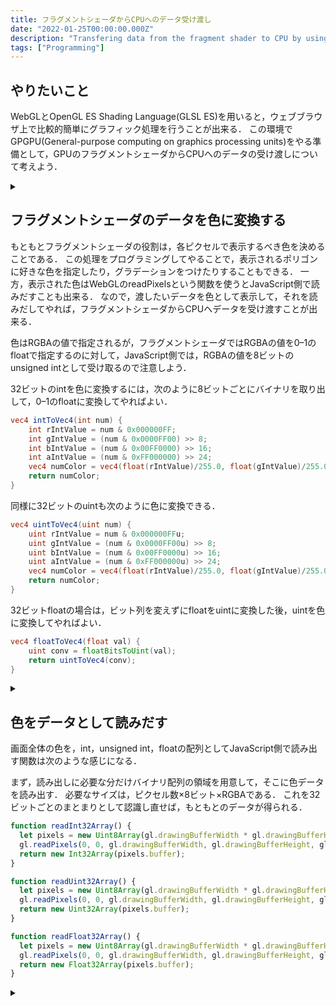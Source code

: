 ```yaml
---
title: フラグメントシェーダからCPUへのデータ受け渡し
date: "2022-01-25T00:00:00.000Z"
description: "Transfering data from the fragment shader to CPU by using WebGL readPixels"
tags: ["Programming"]
---
```


## やりたいこと

WebGLとOpenGL ES Shading Language(GLSL ES)を用いると，ウェブブラウザ上で比較的簡単にグラフィック処理を行うことが出来る．
この環境でGPGPU(General-purpose computing on graphics processing units)をやる準備として，GPUのフラグメントシェーダからCPUへのデータの受け渡しについて考えよう．

<details>
<summary></summary>
Mithilfe von WebGL und OpenGL ES Shading Language (GLSL ES) kann man die Grafikverarbeitung relativ einfach in einem Webbrowser durchführen.
Um GPGPU (General-purpose computing on graphics processing units) in dieser Umgebung durchzuführen, versuchen wir, Daten vom GPU Fragment Shader auf die CPU zu übertragen.
</details>

## フラグメントシェーダのデータを色に変換する

もともとフラグメントシェーダの役割は，各ピクセルで表示するべき色を決めることである．
この処理をプログラミングしてやることで，表示されるポリゴンに好きな色を指定したり，グラデーションをつけたりすることもできる．
一方，表示された色はWebGLのreadPixelsという関数を使うとJavaScript側で読みだすことも出来る．
なので，渡したいデータを色として表示して，それを読みだしてやれば，フラグメントシェーダからCPUへデータを受け渡すことが出来る．

色はRGBAの値で指定されるが，フラグメントシェーダではRGBAの値を0&ndash;1のfloatで指定するのに対して，JavaScript側では，RGBAの値を8ビットのunsigned intとして受け取るので注意しよう．

32ビットのintを色に変換するには，次のように8ビットごとにバイナリを取り出して，0&ndash;1のfloatに変換してやればよい．

```glsl
vec4 intToVec4(int num) {
    int rIntValue = num & 0x000000FF;
    int gIntValue = (num & 0x0000FF00) >> 8;
    int bIntValue = (num & 0x00FF0000) >> 16;
    int aIntValue = (num & 0xFF000000) >> 24;
    vec4 numColor = vec4(float(rIntValue)/255.0, float(gIntValue)/255.0, float(bIntValue)/255.0, float(aIntValue)/255.0); 
    return numColor; 
} 
```

同様に32ビットのuintも次のように色に変換できる．

```glsl
vec4 uintToVec4(uint num) {
    uint rIntValue = num & 0x000000FFu;
    uint gIntValue = (num & 0x0000FF00u) >> 8;
    uint bIntValue = (num & 0x00FF0000u) >> 16;
    uint aIntValue = (num & 0xFF000000u) >> 24;
    vec4 numColor = vec4(float(rIntValue)/255.0, float(gIntValue)/255.0, float(bIntValue)/255.0, float(aIntValue)/255.0); 
    return numColor;
}
```

32ビットfloatの場合は，ビット列を変えずにfloatをuintに変換した後，uintを色に変換してやればよい．

```glsl
vec4 floatToVec4(float val) {
    uint conv = floatBitsToUint(val);
    return uintToVec4(conv);
}
```

<details>
<summary></summary>
Die Rolle des Fragment Shaders ist, für jedes Pixel eine Farbe zu bestimmen. Die gezeichnete Farbe kann von der CPU mit der WebGL Funktion readPixcels gelesen werden.
Das heißt, wenn man die Daten als Farbe zeichnet, können die Daten von der GPU zur CPU übertragen werden.
</details>

## 色をデータとして読みだす

画面全体の色を，int，unsigned int，floatの配列としてJavaScript側で読み出す関数は次のような感じになる．

まず，読み出しに必要な分だけバイナリ配列の領域を用意して，そこに色データを読み出す．
必要なサイズは，ピクセル数×8ビット×RGBAである．
これを32ビットごとのまとまりとして認識し直せば，もともとのデータが得られる．

```javascript
function readInt32Array() {
  let pixels = new Uint8Array(gl.drawingBufferWidth * gl.drawingBufferHeight * 4);
  gl.readPixels(0, 0, gl.drawingBufferWidth, gl.drawingBufferHeight, gl.RGBA, gl.UNSIGNED_BYTE, pixels);
  return new Int32Array(pixels.buffer);
}

function readUint32Array() {
  let pixels = new Uint8Array(gl.drawingBufferWidth * gl.drawingBufferHeight * 4);
  gl.readPixels(0, 0, gl.drawingBufferWidth, gl.drawingBufferHeight, gl.RGBA, gl.UNSIGNED_BYTE, pixels);
  return new Uint32Array(pixels.buffer);
}

function readFloat32Array() {
  let pixels = new Uint8Array(gl.drawingBufferWidth * gl.drawingBufferHeight * 4);
  gl.readPixels(0, 0, gl.drawingBufferWidth, gl.drawingBufferHeight, gl.RGBA, gl.UNSIGNED_BYTE, pixels);
  return new Float32Array(pixels.buffer);
}
```

<details>
<summary></summary>
Die gezeichneten Farben können als ein int-, uint-, oder float-Array ausgelesen werden.

Zuerst sollte man den notwendigen Binary Buffer vorbereiten und die Farbdaten auslesen. Die notwendige Buffergröße ist: Pixels × 8-Bit × RGBA.
Dann sollen diese Binärdaten als 32-Bit Datan neu erkannt werden.
</details>
